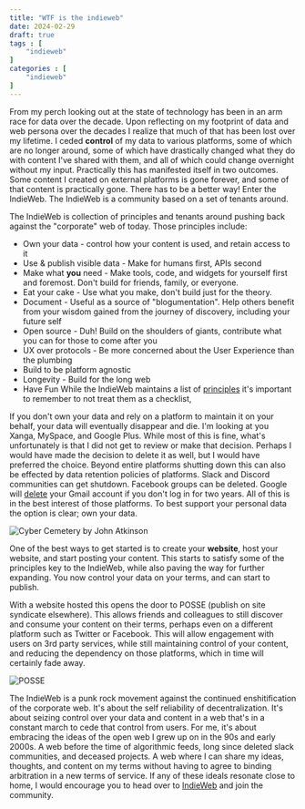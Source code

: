 ```yaml
---
title: "WTF is the indieweb"
date: 2024-02-29
draft: true
tags : [
    "indieweb"
]
categories : [
    "indieweb"
]
---
```


From my perch looking out at the state of technology has been in an arm race for data over the decade. Upon reflecting on my footprint of data and web persona over the decades I realize that much of that has been lost over my lifetime. I ceded **control** of my data to various platforms, some of which are no longer around, some of which have drastically changed what they do with content I've shared with them, and all of which could change overnight without my input. Practically this has manifested itself in two outcomes. Some content I created on external platforms is gone forever, and some of that content is practically gone. There has to be a better way! Enter the IndieWeb. The IndieWeb is a community based on a set of tenants around.

The IndieWeb is collection of principles and tenants around pushing back against the "corporate" web of today. Those principles include:
- Own your data - control how your content is used, and retain access to it
- Use & publish visible data - Make for humans first, APIs second
- Make what **you** need - Make tools, code, and widgets for yourself first and foremost. Don't build for friends, family, or everyone.
- Eat your cake - Use what you make, don't build just for the theory.
- Document - Useful as a source of "blogumentation". Help others benefit from your wisdom gained from the journey of discovery, including your future self
- Open source - Duh! Build on the shoulders of giants, contribute what you can for those to come after you
- UX over protocols - Be more concerned about the User Experience than the plumbing
- Build to be platform agnostic
- Longevity - Build for the long web
- Have Fun
While the IndieWeb maintains a list of [principles](https://indieweb.org/) it's important to remember to not treat them as a checklist, 

If you don't own your data and rely on a platform to maintain it on your behalf, your data will eventually disappear and die. I'm looking at you Xanga, MySpace, and Google Plus. While most of this is fine, what's unfortunately is that I did not get to review or make that decision. Perhaps I would have made the decision to delete it as well, but I would have preferred the choice. Beyond entire platforms shutting down this can also be effected by data retention policies of platforms. Slack and Discord communities can get shutdown. Facebook groups can be deleted. Google will [delete](https://www.theverge.com/2023/5/16/23725438/google-gmail-deleting-inactive-accounts) your Gmail account if you don't log in for two years. All of this is in the best interest of those platforms. To best support your personal data the option is clear; own your data.

![Cyber Cemetery by John Atkinson](../../../images/blogs/cyber-cemetery.jpg)

One of the best ways to get started is to create your **website**, host your website, and start posting your content. This starts to satisfy some of the principles key to the IndieWeb, while also paving the way for further expanding. You now control your data on your terms, and can start to publish.

With a website hosted this opens the door to POSSE (publish on site syndicate elsewhere). This allows friends and colleagues to still discover and consume your content on their terms, perhaps even on a different platform such as Twitter or Facebook. This will allow engagement with users on 3rd party services, while still maintaining control of your content, and reducing the dependency on those platforms, which in time will certainly fade away. 

![POSSE](../../../images/blogs/posse.png)

The IndieWeb is a punk rock movement against the continued enshitification of the corporate web. It's about the self reliability of decentralization. It's about seizing control over your data and content in a web that's in a constant march to cede that control from users. For me, it's about embracing the ideas of the open web I grew up on in the 90s and early 2000s. A web before the time of algorithmic feeds, long since deleted slack communities, and deceased projects. A web where I can share my ideas, thoughts, and content on my terms without having to agree to binding arbitration in a new terms of service. If any of these ideals resonate close to home, I would encourage you to head over to [IndieWeb](https://indieweb.org/Getting_Started) and join the community. 